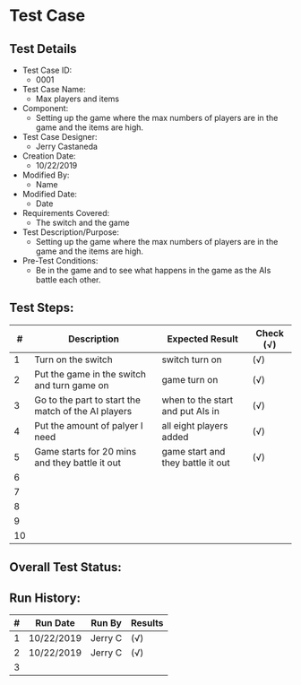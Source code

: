 
# Test Case 

## Test Details

* Test Case ID:
  * 0001
* Test Case Name:
  * Max players and items
* Component: 
  * Setting up the game where the max numbers of players are in the game and the items are high.
* Test Case Designer:
  * Jerry Castaneda
* Creation Date:
  * 10/22/2019
* Modified By:
  * Name
* Modified Date:
  * Date
* Requirements Covered:
  * The switch and the game
* Test Description/Purpose:
  * Setting up the game where the max numbers of players are in the game and the items are high.
* Pre-Test Conditions:
  * Be in the game and to see what happens in the game as the AIs battle each other.
## Test Steps: 
| # | Description | Expected Result | Check (√) |
| --- | --- | --- | --- |
| 1 | Turn on the switch| switch turn on|(√) |			
| 2 | Put the game in the switch and turn game on| game turn on| (√)|			
| 3 | Go to the part to start the match of the AI players| when to the start and put AIs in| (√)|			
| 4 | Put the amount of palyer I need| all eight players added| (√)|			
| 5 | Game starts for 20 mins and they battle it out| game start and they battle it out | (√)|			
| 6 | | | |			
| 7 | | | |			
| 8 | | | |			
| 9 | | | |			
| 10 | | | |			

## Overall Test Status:



## Run History:
| # |	Run Date |	Run By |	Results |
| --- | --- | --- | --- |
| 1 |10/22/2019 |Jerry C | (√)|			
| 2 |10/22/2019 |Jerry C | (√)|			
| 3 | | | |			
